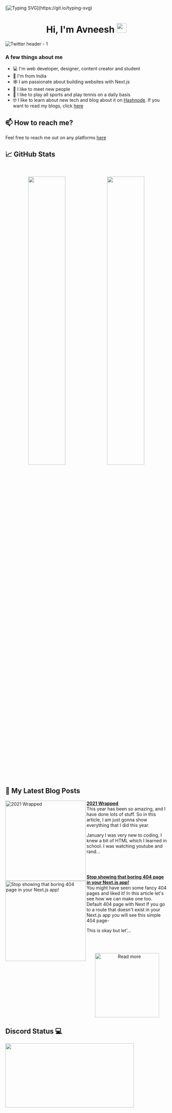 [![Typing SVG](https://readme-typing-svg.herokuapp.com?size=24&width=600&lines=Welcome+To+Avneesh's+GitHub+Profile!)](https://git.io/typing-svg)

<h1 align="center">Hi, I'm Avneesh <img src="https://raw.githubusercontent.com/MartinHeinz/MartinHeinz/master/wave.gif" width="30px"></h1>

![Twitter header - 1](https://user-images.githubusercontent.com/76690419/143735787-4425d946-b829-46eb-bd97-c68b76ae2a9e.png)


### A few things about me

- 💻 I'm web developer, designer, content creator and student
- 📍 I'm from India
- 🕸️ I am passionate about building websites with Next.js
- 🤝 I like to meet new people
- 🎾 I like to play all sports and play tennis on a daily basis
- 🤓 I like to learn about new tech and blog about it on [Hashnode](https://hashnode.com/@avneesh0612). If you want to read my blogs, click [here](https://blog.avneesh.tech)

## 📫 How to reach me?

Feel free to reach me out on any platforms [here](https://links.avneesh.tech/)

## 📈 GitHub Stats
<br>
<p align="center">
  <img width="48%" src="https://github-readme-stats.vercel.app/api?username=avneesh0612&show_icons=true&theme=radical" />
  <img width="48%" src="https://github-readme-streak-stats.herokuapp.com/?user=avneesh0612&theme=radical" />
</p>

## 📰 My Latest Blog Posts

<!-- HASHNODE_BLOG:START -->
<p align="left">
<a href="https://blog.avneesh.tech//2021-wrapped" title="2021 Wrapped"><img src="https://cdn.hashnode.com/res/hashnode/image/upload/v1640356329305/xOKx_xK0l.png" alt="2021 Wrapped" width="250px" align="left" /></a>
<a href="https://blog.avneesh.tech//2021-wrapped" title="2021 Wrapped"><strong>2021 Wrapped</strong></a>
<br/> This year has been so amazing, and I have done lots of stuff. So in this article, I am just gonna show everything that I did this year.

January
I was very new to coding, I knew a bit of HTML which I learned in school. I was watching youtube and rand... </p> <br/> <br/>
<p align="left">
<a href="https://blog.avneesh.tech//stop-showing-that-boring-404-page-in-your-nextjs-app" title="Stop showing that boring 404 page in your Next.js app!"><img src="https://cdn.hashnode.com/res/hashnode/image/upload/v1641049683497/ghgm7UxRz.png" alt="Stop showing that boring 404 page in your Next.js app!" width="250px" align="left" /></a>
<a href="https://blog.avneesh.tech//stop-showing-that-boring-404-page-in-your-nextjs-app" title="Stop showing that boring 404 page in your Next.js app!"><strong>Stop showing that boring 404 page in your Next.js app!</strong></a>
<br/> You might have seen some fancy 404 pages and liked it! In this article let's see how we can make one too.
Default 404 page with Next
If you go to a route that doesn't exist in your Next.js app you will see this simple 404 page-

This is okay but let'... </p> <br/> <br/>
<!-- HASHNODE_BLOG:END -->

<p align="center">  
<a href="https://blog.avneesh.tech/"><img src="https://user-images.githubusercontent.com/76690419/142756081-13352f92-8482-4a86-acbb-72dc164e8746.png" alt="Read more" width="200"/></a>
</p>


## Discord Status 💻

<a href="https://discord.com/users/765196568051580949">
     <img src="https://lanyard.cnrad.dev/api/765196568051580949" width="400" height="200" />
</a>
